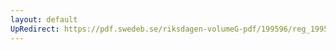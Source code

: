 ```yaml
---
layout: default
UpRedirect: https://pdf.swedeb.se/riksdagen-volumeG-pdf/199596/reg_199596/reg_199596_0023.pdf
---
```

